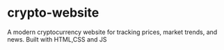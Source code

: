 # crypto-website
A modern cryptocurrency website for tracking prices, market trends, and news. Built with HTML,CSS and JS


